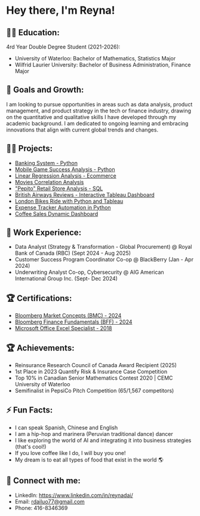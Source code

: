 <h1>Hey there, I'm Reyna! </h1>

<h2>👩‍🎓 Education:</h2>

4rd Year Double Degree Student (2021-2026):
- University of Waterloo: Bachelor of Mathematics, Statistics Major
- Wilfrid Laurier University: Bachelor of Business Administration, Finance Major

<h2> 🌱 Goals and Growth:</h2>
I am looking to pursue opportunities in areas such as data analysis, product management, and product strategy in the tech or finance industry, drawing on the quantitative and qualitative skills I have developed through my academic background. I am dedicated to ongoing learning and embracing innovations that align with current global trends and changes.

<h2>👨‍💻 Projects:</h2>

- [Banking System - Python](https://github.com/Rdailuo/bankingsys.git) 
- [Mobile Game Success Analysis - Python](https://github.com/Rdailuo/Game_Analysis.git) 
- [Linear Regression Analysis - Ecommerce](https://github.com/Rdailuo/linear_regression/blob/main/Linear%20Regression%20(1).ipynb)
- [Movies Correlation Analysis](https://github.com/Rdailuo/movies_correlation.git)
- ["Pepito" Retail Store Analysis - SQL](https://github.com/Rdailuo/SQL_retail_sales.git)
- [British Airways Reviews - Interactive Tableau Dashboard](https://public.tableau.com/views/BritishAirwaysReviews_17150382920870/Dashboard1?:language=en-US&:sid=&:redirect=auth&:display_count=n&:origin=viz_share_link)
- [London Bikes Ride with Python and Tableau](https://public.tableau.com/app/profile/reyna.dai/viz/LondonBikes_17283523766730/Dashboard1)
- [Expense Tracker Automation in Python](https://github.com/Rdailuo/Expense-Tracker-Automation.git)
- [Coffee Sales Dynamic Dashboard](https://github.com/Rdailuo/excel-project-coffee.git)

<h2>💼 Work Experience:</h2>

- Data Analyst (Strategy & Transformation - Global Procurement) @ Royal Bank of Canada (RBC) (Sept 2024 - Aug 2025)
- Customer Success Program Coordinator Co-op @ BlackBerry (Jan - Apr 2024)
- Underwriting Analyst Co-op, Cybersecurity @ AIG American International Group Inc. (Sept- Dec 2024)

<h2>🏆 Certifications:</h2>
 
- [Bloomberg Market Concepts (BMC) - 2024](https://portal.bloombergforeducation.com/certificates/YZLu8qReu39LHAP5qcX2MNo1)
- [Bloomberg Finance Fundamentals (BFF) - 2024](https://portal.bloombergforeducation.com/certificates/wHXSPSnyLW35rh4TW8CGqbar)
- [Microsoft Office Excel Specialist - 2018](https://www.certiport.com/portal/Pages/PrintTranscriptInfo.aspx?action=Cert&id=251&cvid=jlFNhafPGdADi7aMlNiVXw==)

<h2>🏆 Achievements:</h2>

- Reinsurance Research Council of Canada Award Recipient (2025)
- 1st Place in 2023 Quantify Risk & Insurance Case Competition
- Top 10% in Canadian Senior Mathematics Contest 2020 | CEMC University of Waterloo
- Semifinalist in PepsiCo Pitch Competition (65/1,567 competitors)


<h2> ⚡ Fun Facts:</h2>

- I can speak Spanish, Chinese and English
- I am a hip-hop and marinera (Peruvian traditional dance) dancer
- I like exploring the world of AI and integrating it into business strategies (that's cool!)
- If you love coffee like I do, I will buy you one!
- My dream is to eat all types of food that exist in the world 🌎


<h2> 🤳 Connect with me:</h2>

- LinkedIn: https://www.linkedin.com/in/reynadai/
- Email: rdailuo77@gmail.com
- Phone: 416-8346369
